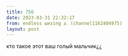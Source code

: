 ```yaml
---
title: 756
date: 2023-03-31 22:32:17
from: endless шизing ⍼ (channel1162404975)
layout: post
---
```


кто такое этот ваш голый мальчик¿¿
